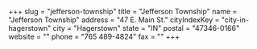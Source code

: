 +++
slug = "jefferson-township"
title = "Jefferson Township"
name = "Jefferson Township"
address = "47 E. Main St."
cityIndexKey = "city-in-hagerstown"
city = "Hagerstown"
state = "IN"
postal = "47346-0166"
website = ""
phone = "765 489-4824"
fax = ""
+++
